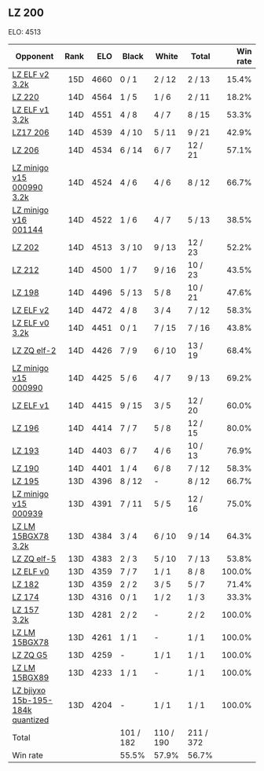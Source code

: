 ## LZ 200 ##

ELO: 4513

Opponent | Rank | ELO | Black | White | Total | Win rate
---------|-----:|----:|-------|-------|-------|-------:
[LZ ELF v2 3.2k](LZ%20ELF%20v2%203.2k.md) | 15D | 4660 | 0 / 1 | 2 / 12 | 2 / 13 | 15.4%
[LZ 220](LZ%20220.md) | 14D | 4564 | 1 / 5 | 1 / 6 | 2 / 11 | 18.2%
[LZ ELF v1 3.2k](LZ%20ELF%20v1%203.2k.md) | 14D | 4551 | 4 / 8 | 4 / 7 | 8 / 15 | 53.3%
[LZ17 206](LZ17%20206.md) | 14D | 4539 | 4 / 10 | 5 / 11 | 9 / 21 | 42.9%
[LZ 206](LZ%20206.md) | 14D | 4534 | 6 / 14 | 6 / 7 | 12 / 21 | 57.1%
[LZ minigo v15 000990 3.2k](LZ%20minigo%20v15%20000990%203.2k.md) | 14D | 4524 | 4 / 6 | 4 / 6 | 8 / 12 | 66.7%
[LZ minigo v16 001144](LZ%20minigo%20v16%20001144.md) | 14D | 4522 | 1 / 6 | 4 / 7 | 5 / 13 | 38.5%
[LZ 202](LZ%20202.md) | 14D | 4513 | 3 / 10 | 9 / 13 | 12 / 23 | 52.2%
[LZ 212](LZ%20212.md) | 14D | 4500 | 1 / 7 | 9 / 16 | 10 / 23 | 43.5%
[LZ 198](LZ%20198.md) | 14D | 4496 | 5 / 13 | 5 / 8 | 10 / 21 | 47.6%
[LZ ELF v2](LZ%20ELF%20v2.md) | 14D | 4472 | 4 / 8 | 3 / 4 | 7 / 12 | 58.3%
[LZ ELF v0 3.2k](LZ%20ELF%20v0%203.2k.md) | 14D | 4451 | 0 / 1 | 7 / 15 | 7 / 16 | 43.8%
[LZ ZQ elf-2](LZ%20ZQ%20elf-2.md) | 14D | 4426 | 7 / 9 | 6 / 10 | 13 / 19 | 68.4%
[LZ minigo v15 000990](LZ%20minigo%20v15%20000990.md) | 14D | 4425 | 5 / 6 | 4 / 7 | 9 / 13 | 69.2%
[LZ ELF v1](LZ%20ELF%20v1.md) | 14D | 4415 | 9 / 15 | 3 / 5 | 12 / 20 | 60.0%
[LZ 196](LZ%20196.md) | 14D | 4414 | 7 / 7 | 5 / 8 | 12 / 15 | 80.0%
[LZ 193](LZ%20193.md) | 14D | 4403 | 6 / 7 | 4 / 6 | 10 / 13 | 76.9%
[LZ 190](LZ%20190.md) | 14D | 4401 | 1 / 4 | 6 / 8 | 7 / 12 | 58.3%
[LZ 195](LZ%20195.md) | 13D | 4396 | 8 / 12 | - | 8 / 12 | 66.7%
[LZ minigo v15 000939](LZ%20minigo%20v15%20000939.md) | 13D | 4391 | 7 / 11 | 5 / 5 | 12 / 16 | 75.0%
[LZ LM 15BGX78 3.2k](LZ%20LM%2015BGX78%203.2k.md) | 13D | 4384 | 3 / 4 | 6 / 10 | 9 / 14 | 64.3%
[LZ ZQ elf-5](LZ%20ZQ%20elf-5.md) | 13D | 4383 | 2 / 3 | 5 / 10 | 7 / 13 | 53.8%
[LZ ELF v0](LZ%20ELF%20v0.md) | 13D | 4359 | 7 / 7 | 1 / 1 | 8 / 8 | 100.0%
[LZ 182](LZ%20182.md) | 13D | 4359 | 2 / 2 | 3 / 5 | 5 / 7 | 71.4%
[LZ 174](LZ%20174.md) | 13D | 4316 | 0 / 1 | 1 / 2 | 1 / 3 | 33.3%
[LZ 157 3.2k](LZ%20157%203.2k.md) | 13D | 4281 | 2 / 2 | - | 2 / 2 | 100.0%
[LZ LM 15BGX78](LZ%20LM%2015BGX78.md) | 13D | 4261 | 1 / 1 | - | 1 / 1 | 100.0%
[LZ ZQ G5](LZ%20ZQ%20G5.md) | 13D | 4259 | - | 1 / 1 | 1 / 1 | 100.0%
[LZ LM 15BGX89](LZ%20LM%2015BGX89.md) | 13D | 4233 | 1 / 1 | - | 1 / 1 | 100.0%
[LZ bjiyxo 15b-195-184k quantized](LZ%20bjiyxo%2015b-195-184k%20quantized.md) | 13D | 4204 | - | 1 / 1 | 1 / 1 | 100.0%
Total | | | 101 / 182 | 110 / 190 | 211 / 372 | 
Win rate| | | 55.5% | 57.9% | 56.7% | 
